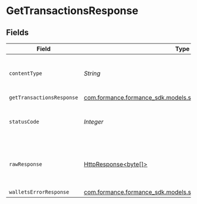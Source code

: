 # GetTransactionsResponse


## Fields

| Field                                                                                                                    | Type                                                                                                                     | Required                                                                                                                 | Description                                                                                                              |
| ------------------------------------------------------------------------------------------------------------------------ | ------------------------------------------------------------------------------------------------------------------------ | ------------------------------------------------------------------------------------------------------------------------ | ------------------------------------------------------------------------------------------------------------------------ |
| `contentType`                                                                                                            | *String*                                                                                                                 | :heavy_check_mark:                                                                                                       | HTTP response content type for this operation                                                                            |
| `getTransactionsResponse`                                                                                                | [com.formance.formance_sdk.models.shared.GetTransactionsResponse](../../models/shared/GetTransactionsResponse.md)        | :heavy_minus_sign:                                                                                                       | OK                                                                                                                       |
| `statusCode`                                                                                                             | *Integer*                                                                                                                | :heavy_check_mark:                                                                                                       | HTTP response status code for this operation                                                                             |
| `rawResponse`                                                                                                            | [HttpResponse<byte[]>](https://docs.oracle.com/en/java/javase/11/docs/api/java.net.http/java/net/http/HttpResponse.html) | :heavy_minus_sign:                                                                                                       | Raw HTTP response; suitable for custom response parsing                                                                  |
| `walletsErrorResponse`                                                                                                   | [com.formance.formance_sdk.models.shared.WalletsErrorResponse](../../models/shared/WalletsErrorResponse.md)              | :heavy_minus_sign:                                                                                                       | Error                                                                                                                    |